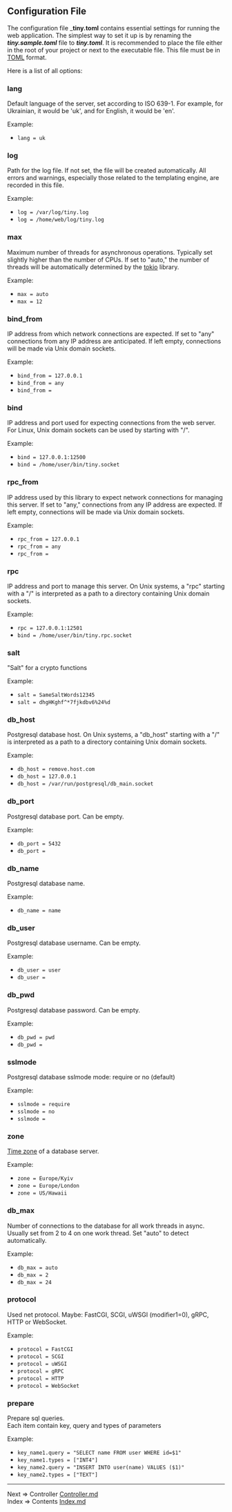 ## Configuration File
The configuration file ___tiny.toml__ contains essential settings for running the web application. The simplest way to set it up is by renaming the ___tiny.sample.toml___ file to ___tiny.toml___. It is recommended to place the file either in the root of your project or next to the executable file. This file must be in [TOML](https://toml.io/) format.

Here is a list of all options:

### lang
Default language of the server, set according to ISO 639-1. For example, for Ukrainian, it would be 'uk', and for English, it would be 'en'.

Example:
* `lang = uk`

### log
Path for the log file. If not set, the file will be created automatically. All errors and warnings, especially those related to the templating engine, are recorded in this file.

Example:
* `log = /var/log/tiny.log`
* `log = /home/web/log/tiny.log`

### max
Maximum number of threads for asynchronous operations. Typically set slightly higher than the number of CPUs. If set to "auto," the number of threads will be automatically determined by the [tokio](https://tokio.rs/) library.

Example:
* `max = auto`
* `max = 12`

### bind_from
IP address from which network connections are expected. If set to "any" connections from any IP address are anticipated. If left empty, connections will be made via Unix domain sockets.

Example:
* `bind_from = 127.0.0.1`
* `bind_from = any`
* `bind_from = `

### bind
IP address and port used for expecting connections from the web server. For Linux, Unix domain sockets can be used by starting with "/". 

Example:
* `bind = 127.0.0.1:12500`
* `bind = /home/user/bin/tiny.socket`

### rpc_from
IP address used by this library to expect network connections for managing this server. If set to "any," connections from any IP address are expected. If left empty, connections will be made via Unix domain sockets.

Example:
* `rpc_from = 127.0.0.1`
* `rpc_from = any`
* `rpc_from = `

### rpc
IP address and port to manage this server. On Unix systems, a "rpc" starting with a "/" is interpreted as a path to a directory containing Unix domain sockets.

Example:
* `rpc = 127.0.0.1:12501`
* `bind = /home/user/bin/tiny.rpc.socket`

### salt
"Salt" for a crypto functions

Example:
* `salt = SameSaltWords12345`
* `salt = dhgHKghf^*7fjkdbv6%24%d`

### db_host
Postgresql database host. On Unix systems, a "db_host" starting with a "/" is interpreted as a path to a directory containing Unix domain sockets.

Example:
* `db_host = remove.host.com`
* `db_host = 127.0.0.1`
* `db_host = /var/run/postgresql/db_main.socket`

### db_port
Postgresql database port. Can be empty.

Example:
* `db_port = 5432`
* `db_port = `

### db_name
Postgresql database name.

Example:
* `db_name = name`

### db_user
Postgresql database username. Can be empty.

Example:
* `db_user = user`
* `db_user = `

### db_pwd
Postgresql database password. Can be empty.

Example:
* `db_pwd = pwd`
* `db_pwd = `

### sslmode
Postgresql database sslmode mode: require or no (default)

Example:
* `sslmode = require`
* `sslmode = no`
* `sslmode = `

### zone
[Time zone](https://en.wikipedia.org/wiki/List_of_tz_database_time_zones) of a database server. 

Example:
* `zone = Europe/Kyiv`
* `zone = Europe/London`
* `zone = US/Hawaii`

### db_max
Number of connections to the database for all work threads in async. Usually set from 2 to 4 on one work thread. Set "auto" to detect automatically.

Example:
* `db_max = auto`
* `db_max = 2`
* `db_max = 24`

### protocol
Used net protocol. Maybe: FastCGI, SCGI, uWSGI (modifier1=0), gRPC, HTTP or WebSocket.

Example:
* `protocol = FastCGI`
* `protocol = SCGI`
* `protocol = uWSGI`
* `protocol = gRPC`
* `protocol = HTTP`
* `protocol = WebSocket`

### prepare
Prepare sql queries.  
Each item contain key, query and types of parameters

Example:
* `key_name1.query = "SELECT name FROM user WHERE id=$1"`
* `key_name1.types = ["INT4"]`
* `key_name2.query = "INSERT INTO user(name) VALUES ($1)"`
* `key_name2.types = ["TEXT"]`

___
Next => Controller [Controller.md](https://github.com/tryteex/tiny-web/blob/main/doc/Controller.md)  
Index => Contents [Index.md](https://github.com/tryteex/tiny-web/blob/main/doc/Index.md)  
